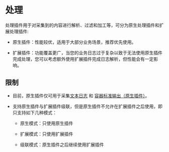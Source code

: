 # 处理

处理插件用于对采集到的内容进行解析、过滤和加工等，可分为原生处理插件和扩展处理插件:

* 原生插件：性能较优，适用于大部分业务场景，推荐优先使用。

* 扩展插件：功能覆盖更广，当您的业务日志过于复杂以致于无法使用原生插件完成处理，您可以考虑额外使用扩展插件完成日志解析，但性能会有一定影响。

## 限制

* 目前，原生插件仅可用于采集[文本日志](../input/input-file.md) 和 [容器标准输出（原生插件）](../input/input-container-stdio.md)。

* 支持原生插件与扩展插件级联，但是原生插件不允许在扩展插件之后使用，即只支持如下几种模式：

  * 原生模式：只使用原生插件

  * 扩展模式：只使用扩展插件

  * 级联模式：原生插件之后继续使用扩展插件
